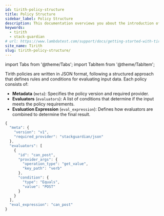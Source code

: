 ```yaml
---
id: tirith-policy-structure
title: Policy Structure
sidebar_label: Policy Structure
description: This documentation overviews you about the introduction of the tirith software.
keywords:
  - tirith
  - stack-guardian
# url: https://www.lambdatest.com/support/docs/getting-started-with-tirith
site_name: Tirith
slug: tirith-policy-structure/
---
```


import Tabs from '@theme/Tabs';
import TabItem from '@theme/TabItem';

<script type="application/ld+json"
  dangerouslySetInnerHTML={{ __html: JSON.stringify({
   "@context": "https://schema.org",
    "@type": "BreadcrumbList",
    "itemListElement": [{
      "@type": "ListItem",
      "position": 1,
      "name": "Home",
      "item": "https://www.lambdatest.com"
    },{
      "@type": "ListItem",
      "position": 2,
      "name": "Support",
      "item": "https://www.lambdatest.com/support/docs/"
    },{
      "@type": "ListItem",
      "position": 3,
      "name": "Tirith Policies",
      "item": "https://www.lambdatest.com/support/docs/tirith-policy-structure/"
    }]
  })
}}></script>
Tirith policies are written in JSON format, following a structured approach that defines rules and conditions for evaluating input data. Each policy consists of:

- **Metadata** (`meta`): Specifies the policy version and required provider.
- **Evaluators** (`evaluators`): A list of conditions that determine if the input meets the policy requirements.
- **Evaluation Expression** (`eval_expression`): Defines how evaluators are combined to determine the final result.

```javascript title="policy.json"
{
  "meta": {
    "version": "v1",
    "required_provider": "stackguardian/json"
  },
  "evaluators": [
    {
      "id": "can_post",
      "provider_args": {
        "operation_type": "get_value",
        "key_path": "verb"
      },
      "condition": {
        "type": "Equals",
        "value": "POST"
      }
    }
  ],
  "eval_expression": "can_post"
}
```